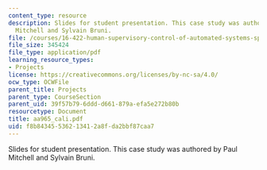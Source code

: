 ```yaml
---
content_type: resource
description: Slides for student presentation. This case study was authored by Paul
  Mitchell and Sylvain Bruni.
file: /courses/16-422-human-supervisory-control-of-automated-systems-spring-2004/f8b84345536213412a8fda2bbf87caa7_aa965_cali.pdf
file_size: 345424
file_type: application/pdf
learning_resource_types:
- Projects
license: https://creativecommons.org/licenses/by-nc-sa/4.0/
ocw_type: OCWFile
parent_title: Projects
parent_type: CourseSection
parent_uid: 39f57b79-6ddd-d661-879a-efa5e272b80b
resourcetype: Document
title: aa965_cali.pdf
uid: f8b84345-5362-1341-2a8f-da2bbf87caa7
---
```

Slides for student presentation. This case study was authored by Paul Mitchell and Sylvain Bruni.